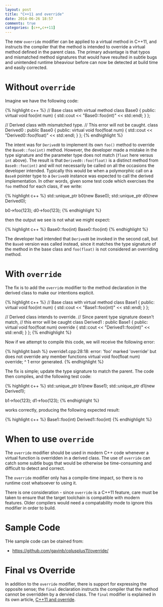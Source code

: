 ```yaml
---
layout: post
title: "C++11 and override"
date: 2014-06-26 18:57
comments: true
categories: [c++,c++11]
---
```


The new `override` modifier can be applied to a virtual method in C++11, and
instructs the compiler that the method is intended to override a virtual
method defined in the parent class.  The primary advantage is that typos and
mismatched method signatures that would have resulted in subtle bugs and
unintended runtime bheaviour before can now be detected at build time and
easily corrected.

<!--more-->

# Without `override`

Imagine we have the following code:

{% highlight c++ %}
// Base class with virtual method
class Base0
{
public:
    virtual void foo(int num)
    {
        std::cout << "Base0::foo(int)" << std::endl;
    }
};

// Derived class with mismatched type.
// This error will not be caught.
class Derived0 : public Base0
{
public:
    virtual void foo(float num)
    {
        std::cout << "Derived0::foo(float)" << std::endl;
    }
};
{% endhighlight %}

The intent was for `Derived0` to implement its own `foo()` method to
override the `Base0::foo(int)` method.  However, the developer made a
mistake in the type signature and the parameter type does not match (`float`
here versus `int` above).  The result is that `Derived0::foo(float)` is a
distinct method from `Base0::foo(int)` and will not necessarily be called on
all the occasions the developer intended.  Typically this would be when a
polymorphic call on a `Base0` pointer type to a `Derived0` instance was
expected to call the derived implementation.  In other words, given some
test code which exercises the `foo` method for each class, if we write:

{% highlight c++ %}
std::unique_ptr<Base0>   b0(new Base0);
std::unique_ptr<Base0>   d0(new Derived0);

b0->foo(123);
d0->foo(123);
{% endhighlight %}

then the output we see is not what we might expect:

{% highlight c++ %}
Base0::foo(int)
Base0::foo(int)
{% endhighlight %}

The developer had intended that `Derived0` be invoked in the second call,
but the `Base0` version was called instead, since it matches the type
signature of the method in the base class and `foo(float)` is not considered
an overriding method.

# With `override`

The fix is to add the `override` modifier to the method declaration in the
derived class to make our intentions explicit.

{% highlight c++ %}
// Base class with virtual method
class Base1
{
public:
    virtual void foo(int num)
    {
        std::cout << "Base1::foo(int)" << std::endl;
    }
};

// Derived class intends to override.
// Since parent type signature doesn't match,
// this error will be caught
class Derived1 : public Base1
{
public:
    virtual void foo(float num) override
    {
        std::cout << "Derived1::foo(int)" << std::endl;
    }
};
{% endhighlight %}

Now if we attempt to compile this code, we will receive the following error:

{% highlight bash %}
override1.cpp:28:18: error: 'foo' marked 'override' but does not override any member functions
    virtual void foo(float num) override;
                 ^
1 error generated.
{% endhighlight %}

The fix is simple; update the type signature to match the parent.  The code
then compiles, and the following test code:

{% highlight c++ %}
std::unique_ptr<Base1>   b1(new Base1);
std::unique_ptr<Base1>   d1(new Derived1);

b1->foo(123);
d1->foo(123);
{% endhighlight %}

works correctly, producing the following expected result:

{% highlight c++ %}
Base1::foo(int)
Derived1::foo(int)
{% endhighlight %}

# When to use `override`

The `override` modifier should be used in modern C++ code whenever a virtual
function is overridden in a derived class.  The use of `override` can catch
some subtle bugs that would be otherwise be time-consuming and difficult to
detect and correct.

The `override` modifier only has a compile-time impact, so there is no
runtime cost whatsoever to using it.

There is one consideration - since `override` is a C++11 feature, care must
be taken to ensure that the target toolchain is compatible with modern
features.  Older compilers would need a compatability mode to ignore this
modifier in order to build.

# Sample Code

THe sample code can be otained from:

- https://github.com/gavinb/cplusplus11/override/

# Final vs Override

In addition to the `override` modifier, there is support for expressing the
opposite sense; the `final` declaration instructs the compiler that the
method cannot be overridden by a dervied class.  The `final` modifier is
explained in its own article, [C++11 and override](/2014/06/c-plus-plus-11-and-final.html).

